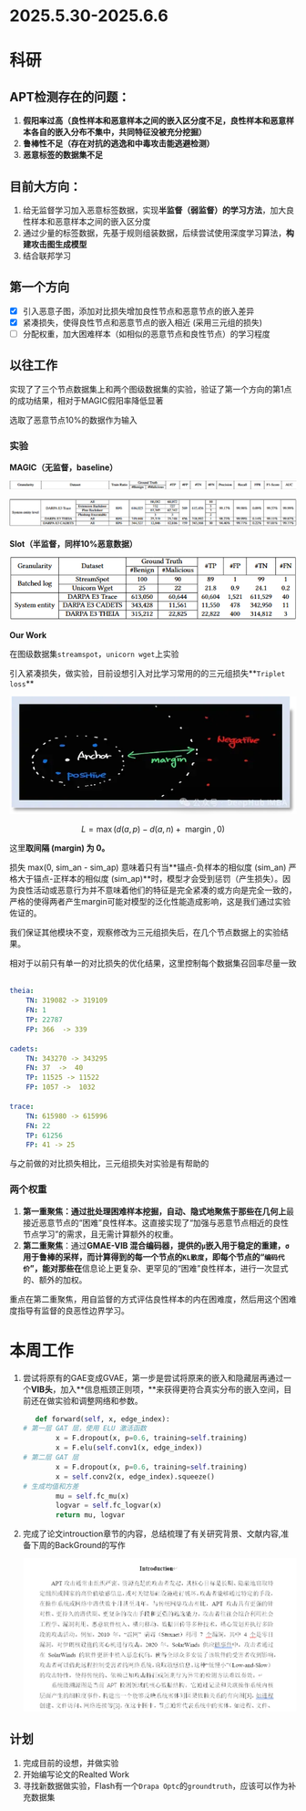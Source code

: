 # 2025.5.30-2025.6.6

# 科研

## APT检测存在的问题：

1. **假阳率过高（**良性样本和恶意样本之间的嵌入区分度不足，良性样本和恶意样本各自的嵌入分布不集中，共同特征没被充分挖掘**）**
2. **鲁棒性不足（存在对抗的逃逸和中毒攻击能逃避检测）**
3. **恶意标签的数据集不足**

## 目前大方向：

1. 给无监督学习加入恶意标签数据，实现**半监督（弱监督）的学习方法**，加大良性样本和恶意样本之间的嵌入区分度
2. 通过少量的标签数据，先基于规则组装数据，后续尝试使用深度学习算法，**构建攻击图生成模型**
3. 结合联邦学习

## 第一个方向

- [x]  引入恶意子图，添加对比损失增加良性节点和恶意节点的嵌入差异
- [x]  紧凑损失，使得良性节点和恶意节点的嵌入相近 (采用三元组的损失)
- [ ]  分配权重，加大困难样本（如相似的恶意节点和良性节点）的学习程度

## 以往工作

实现了了三个节点数据集上和两个图级数据集的实验，验证了第一个方向的第1点的成功结果，相对于MAGIC假阳率降低显著

选取了恶意节点10%的数据作为输入

### 实验

**MAGIC（无监督，baseline）**

![image.png](image.png)

![image.png](image%201.png)

**Slot（半监督，同样10%恶意数据）**

![image.png](image%202.png)

**Our Work**

在图级数据集`streamspot`，`unicorn wget`上实验

引入紧凑损失，做实验，目前设想引入对比学习常用的的三元组损失**`Triplet loss`**

![image.png](image%203.png)

$$
L = \max \left( {d\left( {a,p}\right)  - d\left( {a,n}\right)  + \text{ margin },0}\right)
$$

这里**取间隔 (margin) 为 0。**

损失 max(0, sim_an - sim_ap) 意味着只有当**锚点-负样本的相似度 (sim_an) 严格大于锚点-正样本的相似度 (sim_ap)**时，模型才会受到惩罚（产生损失）。因为良性活动或恶意行为并不意味着他们的特征是完全紧凑的或方向是完全一致的，严格的使得两者产生margin可能对模型的泛化性能造成影响，这是我们通过实验佐证的。

我们保证其他模块不变，观察修改为三元组损失后，在几个节点数据上的实验结果。

相对于以前只有单一的对比损失的优化结果，这里控制每个数据集召回率尽量一致

```yaml

theia:
	TN: 319082 -> 319109
	FN: 1
	TP: 22787
	FP: 366  -> 339

cadets:
	TN: 343270 -> 343295
	FN: 37  ->  40
	TP: 11525 -> 11522
	FP: 1057 ->  1032
	
trace:
	TN: 615980 -> 615996
	FN: 22
	TP: 61256
	FP: 41 -> 25

```

与之前做的对比损失相比，三元组损失对实验是有帮助的

### 两个权重

1. **第一重聚焦：**通过批处理困难样本挖掘**，自动、隐式地聚焦于那些在几何上**最接近恶意节点的“困难”良性样本。这直接实现了“加强与恶意节点相近的良性节点学习”的需求，且无需计算额外的权重。
2. **第二重聚焦**：通过**GMAE-VIB 混合编码器，**提供的`μ`嵌入用于稳定的重建，`σ`用于鲁棒的采样，而计算得到的每一个节点的`KL散度`，即每个节点的“`编码代价`”，能**对那些在**信息论上更复杂、更罕见的“困难”良性样本，进行一次显式的、额外的加权。

重点在第二重聚焦，用自监督的方式评估良性样本的内在困难度，然后用这个困难度指导有监督的良恶性边界学习。

# 本周工作

1. 尝试将原有的GAE变成GVAE，第一步是尝试将原来的嵌入和隐藏层再通过一个**VIB头**，加入**信息瓶颈正则项，**来获得更符合真实分布的嵌入空间，目前还在做实验和调整网络和参数。
    
    ```python
       def forward(self, x, edge_index):
    # 第一层 GAT 层，使用 ELU 激活函数
            x = F.dropout(x, p=0.6, training=self.training)
            x = F.elu(self.conv1(x, edge_index))
    # 第二层 GAT 层
            x = F.dropout(x, p=0.6, training=self.training)
            x = self.conv2(x, edge_index).squeeze()
    # 生成均值和方差
            mu = self.fc_mu(x)
            logvar = self.fc_logvar(x)
            return mu, logvar
    ```
    
2. 完成了论文introuction章节的内容，总结梳理了有关研究背景、文献内容,准备下周的BackGround的写作
    
    ![image.png](image%204.png)
    

## 计划

1. 完成目前的设想，并做实验
2. 开始编写论文的Realted Work
3. 寻找新数据做实验，Flash有一个`Drapa Optc`的`groundtruth`，应该可以作为补充数据集